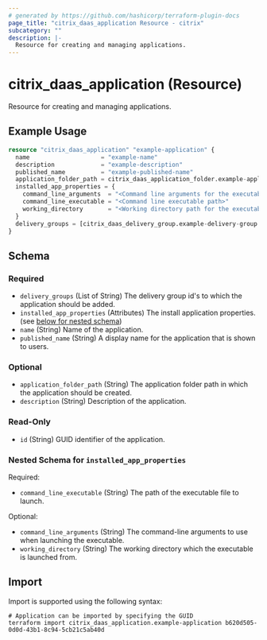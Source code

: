 ```yaml
---
# generated by https://github.com/hashicorp/terraform-plugin-docs
page_title: "citrix_daas_application Resource - citrix"
subcategory: ""
description: |-
  Resource for creating and managing applications.
---
```


# citrix_daas_application (Resource)

Resource for creating and managing applications.

## Example Usage

```terraform
resource "citrix_daas_application" "example-application" {
  name                    = "example-name"
  description             = "example-description"
  published_name          = "example-published-name"
  application_folder_path = citrix_daas_application_folder.example-application-folder-1.path
  installed_app_properties = {
    command_line_arguments  = "<Command line arguments for the executable>"
    command_line_executable = "<Command line executable path>"
    working_directory       = "<Working directory path for the executable>"
  }
  delivery_groups = [citrix_daas_delivery_group.example-delivery-group.id]
}
```

<!-- schema generated by tfplugindocs -->
## Schema

### Required

- `delivery_groups` (List of String) The delivery group id's to which the application should be added.
- `installed_app_properties` (Attributes) The install application properties. (see [below for nested schema](#nestedatt--installed_app_properties))
- `name` (String) Name of the application.
- `published_name` (String) A display name for the application that is shown to users.

### Optional

- `application_folder_path` (String) The application folder path in which the application should be created.
- `description` (String) Description of the application.

### Read-Only

- `id` (String) GUID identifier of the application.

<a id="nestedatt--installed_app_properties"></a>
### Nested Schema for `installed_app_properties`

Required:

- `command_line_executable` (String) The path of the executable file to launch.

Optional:

- `command_line_arguments` (String) The command-line arguments to use when launching the executable.
- `working_directory` (String) The working directory which the executable is launched from.

## Import

Import is supported using the following syntax:

```shell
# Application can be imported by specifying the GUID
terraform import citrix_daas_application.example-application b620d505-0d0d-43b1-8c94-5cb21c5ab40d
```
